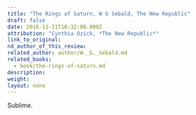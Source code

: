 ```yaml
---
title: "The Rings of Saturn, W G Sebald, The New Republic"
draft: false
date: 2016-11-11T16:32:00.000Z
attribution: "Cynthia Ozick, *The New Republic*"
link_to_original:
nd_author_of_this_review:
related_author: author/W._G._Sebald.md
related_books:
  - book/the-rings-of-saturn.md
description:
weight:
layout: none
---
```

Sublime.

